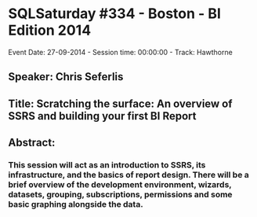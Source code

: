 # SQLSaturday #334 - Boston - BI Edition 2014
Event Date: 27-09-2014 - Session time: 00:00:00 - Track: Hawthorne
## Speaker: Chris Seferlis
## Title: Scratching the surface: An overview of SSRS and building your first BI Report
## Abstract:
### This session will act as an introduction to SSRS, its infrastructure, and the basics of report design.  There will be a brief overview of the development environment, wizards, datasets, grouping, subscriptions, permissions and some basic graphing alongside the data.
